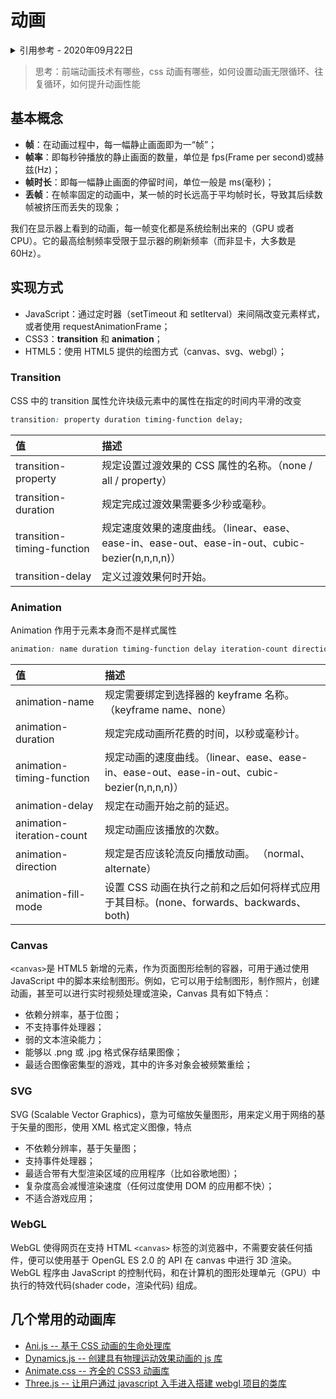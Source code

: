 # 动画

<details>
<summary>引用参考 - 2020年09月22日</summary>

- [requestAnimationFrame 知多少？](https://www.cnblogs.com/onepixel/p/7078617.html)
- [前端动画大乱炖](https://www.jianshu.com/p/280e0ef90b96)

</details>

> 思考：前端动画技术有哪些，css 动画有哪些，如何设置动画无限循环、往复循环，如何提升动画性能

## 基本概念

- **帧**：在动画过程中，每一幅静止画面即为一“帧”；
- **帧率**：即每秒钟播放的静止画面的数量，单位是 fps(Frame per second)或赫兹(Hz)；
- **帧时长**：即每一幅静止画面的停留时间，单位一般是 ms(毫秒)；
- **丢帧**：在帧率固定的动画中，某一帧的时长远高于平均帧时长，导致其后续数帧被挤压而丢失的现象；

我们在显示器上看到的动画，每一帧变化都是系统绘制出来的（GPU 或者 CPU）。它的最高绘制频率受限于显示器的刷新频率（而非显卡，大多数是 60Hz）。

## 实现方式

- JavaScript：通过定时器（setTimeout 和 setIterval）来间隔改变元素样式，或者使用 requestAnimationFrame；
- CSS3：**transition** 和 **animation**；
- HTML5：使用 HTML5 提供的绘图方式（canvas、svg、webgl）；

### Transition

CSS 中的 transition 属性允许块级元素中的属性在指定的时间内平滑的改变

```css
transition: property duration timing-function delay;
```

| 值                         | 描述                                                                                            |
| :------------------------- | :---------------------------------------------------------------------------------------------- |
| transition-property        | 规定设置过渡效果的 CSS 属性的名称。（none / all / property）                                    |
| transition-duration        | 规定完成过渡效果需要多少秒或毫秒。                                                              |
| transition-timing-function | 规定速度效果的速度曲线。（linear、ease、ease-in、ease-out、ease-in-out、cubic-bezier(n,n,n,n)） |
| transition-delay           | 定义过渡效果何时开始。                                                                          |

### Animation

Animation 作用于元素本身而不是样式属性

```css
animation: name duration timing-function delay iteration-count direction;
```

| 值                        | 描述                                                                                        |
| :------------------------ | :------------------------------------------------------------------------------------------ |
| animation-name            | 规定需要绑定到选择器的 keyframe 名称。（keyframe name、none）                               |
| animation-duration        | 规定完成动画所花费的时间，以秒或毫秒计。                                                    |
| animation-timing-function | 规定动画的速度曲线。（linear、ease、ease-in、ease-out、ease-in-out、cubic-bezier(n,n,n,n)） |
| animation-delay           | 规定在动画开始之前的延迟。                                                                  |
| animation-iteration-count | 规定动画应该播放的次数。                                                                    |
| animation-direction       | 规定是否应该轮流反向播放动画。 （normal、alternate）                                        |
| animation-fill-mode       | 设置 CSS 动画在执行之前和之后如何将样式应用于其目标。(none、forwards、backwards、both)      |

<vuep template="#animation-demo1"></vuep>

<script v-pre type="text/x-template" id="animation-demo1">
<style>
  .box {
    width: 50px;
    height: 50px;
    background: red;
    animation: move 1s linear infinite alternate;
  }
  @keyframes move {
    from {
      transform: translateX(0);
    }
    to {
      transform: translateX(200px);
    }
  }
</style>
<template>
  <div class="box"></div>
</template>
<script>
  export default {
    mounted() {
      const style = document.createElement('style')
      style.innerText = `
        @keyframes move {
          from {
            transform: translateX(0);
          }
          to {
            transform: translateX(200px);
          }
        }
      `
      document.head.appendChild(style)
    }
  }
</script>
</script>

### Canvas

`<canvas>`是 HTML5 新增的元素，作为页面图形绘制的容器，可用于通过使用 JavaScript 中的脚本来绘制图形。例如，它可以用于绘制图形，制作照片，创建动画，甚至可以进行实时视频处理或渲染，Canvas 具有如下特点：

- 依赖分辨率，基于位图；
- 不支持事件处理器；
- 弱的文本渲染能力；
- 能够以 .png 或 .jpg 格式保存结果图像；
- 最适合图像密集型的游戏，其中的许多对象会被频繁重绘；

<vuep template="#canvas-demo1"></vuep>

<script v-pre type="text/x-template" id="canvas-demo1">
<template>
   <canvas id="animation-canvas-demo1"></canvas>
</template>
<script>
export default {
  mounted() {
    var c = document.getElementById('animation-canvas-demo1'),
            $ = c.getContext('2d'),
            w = c.width = 800,                                //设置 Canvas 宽度（全屏）
            h = c.height = 500,                              //设置 Canvas 高度（全屏）
            t = 0, num = 450,                                               //num = 450 绘制数量
            u = 0, _u,                                                      //线性渐变的颜色值
            s, a, b,
            x, y, _x, _y,
            _t = 1 / 100;                                                   //控制摆动速度

        var anim = function() {
            $.globalCompositeOperation = 'source-over';                     //默认，在目标图像上显示源图像
            $.fillStyle = 'hsla(0, 0%, 0%, .75)';                           //填充颜色
            $.fillRect(0, 0, w, h);                                         //绘制“已填色”的矩形
            $.globalCompositeOperation = 'lighter';                         //显示源图像 + 目标图像
            for (var i = 0; i < 2; i++) {
                x = 0; _u = (u / 4)+i;
                $.beginPath();
                //循环绘制个数（num），正玄 Math.sin(弧度)，余弦 Math.cos(弧度)
                for (var j = 0; j < num; j++) {
                    x -= .72 * Math.sin(4);
                    y = x * Math.sin(i + 3.0 * t + x / 20) / 2;
                    _x = x * Math.cos(b) - y * Math.sin(b);
                    _y = x * Math.sin(b) + y * Math.cos(b);
                    b = (j * 3) * Math.PI / 6.8;
                    $.lineWidth = .18;                                      //线条宽度
                    $.arc(w / 2 - _x, h / 2 -_y, .5, 0, 2 * Math.PI);       //画圆（半径0.5）
                }

                //设置线性渐变
                var g = $.createLinearGradient(w / 2 + _x, h / 2 + _y,  0, w / 2 + _x, h / 2 + _y);
                g.addColorStop(0.0, 'hsla('+ u +',85%,50%,1)');
                g.addColorStop(0.5, 'hsla('+ _u +',85%,40%,1)');
                g.addColorStop(1, 'hsla(0,0%,5%,1)');
                $.strokeStyle = g;                                          //线条颜色为 g（线性渐变）
                $.stroke();
            }
            t += _t;                                                        //摆动速度会不断增加
            u -= .2;                                                        //改变颜色值
            window.requestAnimationFrame(anim);                             //绘制动画 anim
        };
        anim();

        //监听，当浏览器宽度和高度改变时，改变 Canvas 的宽度和高度
        window.addEventListener('resize', function() {
            c.width = w = window.innerWidth;
            c.height = h = window.innerHeight;
        }, false);
  }
}
</script>
</script>

### SVG

SVG (Scalable Vector Graphics)，意为可缩放矢量图形，用来定义用于网络的基于矢量的图形，使用 XML 格式定义图像，特点

- 不依赖分辨率，基于矢量图；
- 支持事件处理器；
- 最适合带有大型渲染区域的应用程序（比如谷歌地图）；
- 复杂度高会减慢渲染速度（任何过度使用 DOM 的应用都不快）；
- 不适合游戏应用；

<vuep template="#svg-demo1"></vuep>

<script v-pre type="text/x-template" id="svg-demo1">
<template>
  <svg xmlns="http://www.w3.org/2000/svg" version="1.1" style="height: 180px;">
    <rect x="50" y="20" rx="20" ry="20" width="150" height="150"
    style="fill:red;stroke:black;stroke-width:5;opacity:0.5"/>
  </svg>
</template>
<script></script>
</script>

### WebGL

WebGL 使得网页在支持 HTML `<canvas>` 标签的浏览器中，不需要安装任何插件，便可以使用基于 OpenGL ES 2.0 的 API 在 canvas 中进行 3D 渲染。 WebGL 程序由 JavaScript 的控制代码，和在计算机的图形处理单元（GPU）中执行的特效代码(shader code，渲染代码) 组成。

## 几个常用的动画库

- [Ani.js -- 基于 CSS 动画的生命处理库](http://anijs.github.io/)
- [Dynamics.js -- 创建具有物理运动效果动画的 js 库](http://dynamicsjs.com/)
- [Animate.css -- 齐全的 CSS3 动画库](https://daneden.github.io/animate.css/)
- [Three.js -- 让用户通过 javascript 入手进入搭建 webgl 项目的类库](https://threejs.org/examples/)
